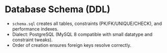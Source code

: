 # Database Schema (DDL)

- `schema.sql` creates all tables, constraints (PK/FK/UNIQUE/CHECK), and performance indexes.
- Dialect: PostgreSQL (MySQL 8 compatible with small datatype and constraint tweaks).
- Order of creation ensures foreign keys resolve correctly.
